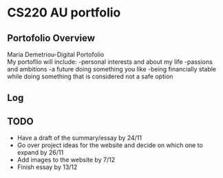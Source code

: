 # CS220 AU portfolio
##  Portofolio Overview
Maria Demetriou-Digital Portofolio  
My portoflio will include: 
-personal interests and about my life
-passions and ambitions
-a future doing something you like
-being financially stable while doing something that is considered not a safe option

## Log

## TODO
- Have a draft of the summary/essay by 24/11
- Go over project ideas for the website and decide on which one to expand by 26/11
- Add images to the website by 7/12
- Finish essay by 13/12

